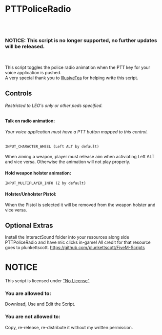 # PTTPoliceRadio
<br><br>
### NOTICE: This script is no longer supported, no further updates will be released.
<br><br>
This script toggles the police radio animation when the PTT key for your voice application is pushed.
<br>
A very special thank you to [IllusiveTea](https://github.com/IllusiveTea) for helping write this script.
## Controls
###### _Restricted to LEO's only or other peds specified._
#### **Talk on radio animation:**
###### Your voice application must have a PTT button mapped to this control.
`INPUT_CHARACTER_WHEEL (Left ALT by default)`
<br><br>
When aiming a weapon, player must release aim when activiating Left ALT and vice versa. Otherwise the animation will not play properly.
#### **Hold weapon holster animation:**
`INPUT_MULTIPLAYER_INFO (Z by default)`
#### **Holster/Unholster Pistol:**
When the Pistol is selected it will be removed from the weapon holster and vice versa.
## Optional Extras
Install the InteractSound folder into your resources along side PTTPoliceRadio and have mic clicks in-game! All credit for that resource goes to plunkettscott. https://github.com/plunkettscott/FiveM-Scripts
# NOTICE
This script is licensed under ["No License"](https://choosealicense.com/no-license/).
### You are allowed to:
Download, Use and Edit the Script.
<br>
### You are not allowed to:
Copy, re-release, re-distribute it without my written permission.
